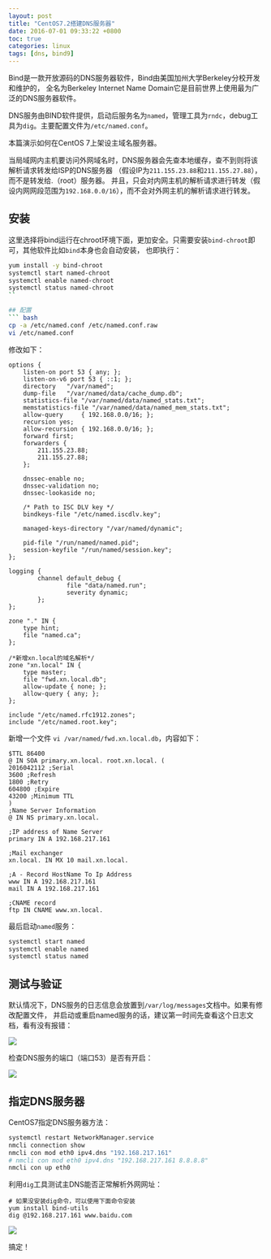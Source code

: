 ```yaml
---
layout: post
title: "CentOS7.2搭建DNS服务器"
date: 2016-07-01 09:33:22 +0800
toc: true
categories: linux
tags: [dns, bind9]
---
```

Bind是一款开放源码的DNS服务器软件，Bind由美国加州大学Berkeley分校开发和维护的，
全名为Berkeley Internet Name Domain它是目前世界上使用最为广泛的DNS服务器软件。

DNS服务由BIND软件提供，启动后服务名为`named`，管理工具为`rndc`，debug工具为`dig`。主要配置文件为`/etc/named.conf`。

本篇演示如何在CentOS 7上架设主域名服务器。<!--more-->

当局域网内主机要访问外网域名时，DNS服务器会先查本地缓存，查不到则将该解析请求转发给ISP的DNS服务器
（假设IP为`211.155.23.88`和`211.155.27.88`），而不是转发给.（root）服务器。
并且，只会对内网主机的解析请求进行转发（假设内网网段范围为`192.168.0.0/16`），而不会对外网主机的解析请求进行转发。

## 安装
这里选择将bind运行在chroot环境下面，更加安全。只需要安装`bind-chroot`即可，其他软件比如`bind`本身也会自动安装，
也即执行：
``` bash
yum install -y bind-chroot
systemctl start named-chroot
systemctl enable named-chroot
systemctl status named-chroot
``

## 配置
``` bash
cp -a /etc/named.conf /etc/named.conf.raw
vi /etc/named.conf
```

修改如下：
```
options {
	listen-on port 53 { any; };
	listen-on-v6 port 53 { ::1; };
	directory 	"/var/named";
	dump-file 	"/var/named/data/cache_dump.db";
	statistics-file "/var/named/data/named_stats.txt";
	memstatistics-file "/var/named/data/named_mem_stats.txt";
	allow-query     { 192.168.0.0/16; };
	recursion yes;
    allow-recursion { 192.168.0.0/16; };
    forward first;
    forwarders {
        211.155.23.88;
        211.155.27.88;
    };

	dnssec-enable no;
	dnssec-validation no;
    dnssec-lookaside no;

	/* Path to ISC DLV key */
	bindkeys-file "/etc/named.iscdlv.key";

	managed-keys-directory "/var/named/dynamic";

	pid-file "/run/named/named.pid";
	session-keyfile "/run/named/session.key";
};

logging {
        channel default_debug {
                file "data/named.run";
                severity dynamic;
        };
};

zone "." IN {
	type hint;
	file "named.ca";
};

/*新增xn.local的域名解析*/
zone "xn.local" IN {
    type master;
    file "fwd.xn.local.db";
    allow-update { none; };
    allow-query { any; };
};

include "/etc/named.rfc1912.zones";
include "/etc/named.root.key";
```

新增一个文件 `vi /var/named/fwd.xn.local.db`，内容如下：
```
$TTL 86400
@ IN SOA primary.xn.local. root.xn.local. (
2016042112 ;Serial
3600 ;Refresh
1800 ;Retry
604800 ;Expire
43200 ;Minimum TTL
)
;Name Server Information
@ IN NS primary.xn.local.

;IP address of Name Server
primary IN A 192.168.217.161

;Mail exchanger
xn.local. IN MX 10 mail.xn.local.

;A - Record HostName To Ip Address
www IN A 192.168.217.161
mail IN A 192.168.217.161

;CNAME record
ftp IN CNAME www.xn.local.
```


最后启动`named`服务：
``` bash
systemctl start named
systemctl enable named
systemctl status named
```

## 测试与验证
默认情况下，DNS服务的日志信息会放置到`/var/log/messages`文档中。如果有修改配置文件，
并启动或重启named服务的话，建议第一时间先查看这个日志文档，看有没有报错：

![](https://xnstatic-1253397658.file.myqcloud.com/dns01.png)

检查DNS服务的端口（端口53）是否有开启：

![](https://xnstatic-1253397658.file.myqcloud.com/dns02.png)

## 指定DNS服务器
CentOS7指定DNS服务器方法：
``` bash
systemctl restart NetworkManager.service
nmcli connection show
nmcli con mod eth0 ipv4.dns "192.168.217.161"
# nmcli con mod eth0 ipv4.dns "192.168.217.161 8.8.8.8"
nmcli con up eth0
```

利用`dig`工具测试主DNS能否正常解析外网网址：
```
# 如果没安装dig命令，可以使用下面命令安装
yum install bind-utils
dig @192.168.217.161 www.baidu.com
```

![](https://xnstatic-1253397658.file.myqcloud.com/dns02.png)

搞定！


